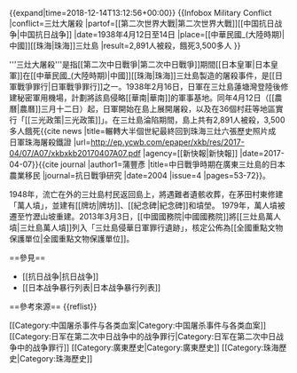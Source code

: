 {{expand|time=2018-12-14T13:12:56+00:00}}
{{Infobox Military Conflict
|conflict=三灶大屠殺
|partof=[[第二次世界大戰|第二次世界大戰]][[中国抗日战争|中国抗日战争]]
|date=1938年4月12日至14日
|place=[[中華民國_(大陸時期)|中國]][[珠海|珠海]]三灶島
|result=2,891人被殺，餓死3,500多人
}}

'''三灶大屠殺'''是指[[第二次中日戰爭|第二次中日戰爭]]期間[[日本皇軍|日本皇軍]]在[[中華民國_(大陸時期)|中國]][[珠海|珠海]]三灶島製造的屠殺事件，是[[日軍戰爭罪行|日軍戰爭罪行]]之一。1938年2月16日，日軍在三灶島蓮塘灣登陸後修建秘密軍用機場，計劃將該島侵略[[華南|華南]]的軍事基地。同年4月12日（[[農曆|農曆]]三月十二日）起，日軍開始在島上展開屠殺，以及在36個村莊等地區實行「[[三光政策|三光政策]]」。在三灶島淪陷期間，島上共有2,891人被殺，3,500多人餓死<ref name="xing01">{{cite news |title=輾轉大半個世紀最終回到珠海三灶六張歷史照片成　日軍珠海屠殺鐵證 |url=http://ep.ycwb.com/epaper/xkb/res/2017-04/07/A07/xkbxkb20170407A07.pdf |agency=[[新快報|新快報]] |date=2017-04-07}}</ref><ref name="ka2004">{{cite journal |author1=蒲豐彥 |title=中日戰爭時期在廣東三灶島的日本農業移民 |journal=抗日戰爭研究 |date=2004 |issue=4 |pages=53-72}}</ref>。

1948年，流亡在外的三灶島村民返回島上，將遇難者遺骸收葬，在茅田村東修建「萬人墳」，並建有[[牌坊|牌坊]]、[[紀念碑|紀念碑]]和墳塋。 1979年，萬人墳被遷至竹瀝山坡重建。2013年3月3日，[[中國國務院|中國國務院]]將[[三灶島萬人墳|三灶島萬人墳]]列入「三灶島侵華日軍罪行遺跡」，核定公佈為[[全國重點文物保護單位|全國重點文物保護單位]]<ref name="xing01"/>。

==參見==
* [[抗日战争|抗日战争]]
* [[日本战争暴行列表|日本战争暴行列表]]

==參考來源==
{{reflist}}

[[Category:中国屠杀事件与各类血案|Category:中国屠杀事件与各类血案]]
[[Category:日军在第二次中日战争中的战争罪行|Category:日军在第二次中日战争中的战争罪行]]
[[Category:廣東歷史|Category:廣東歷史]]
[[Category:珠海歷史|Category:珠海歷史]]